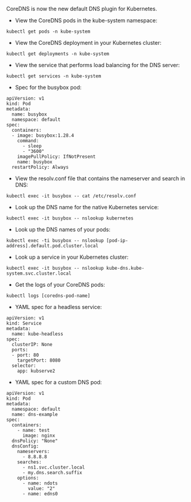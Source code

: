 CoreDNS is now the new default DNS plugin for Kubernetes.

* View the CoreDNS pods in the kube-system namespace:

`kubectl get pods -n kube-system`

* View the CoreDNS deployment in your Kubernetes cluster:

`kubectl get deployments -n kube-system`

* View the service that performs load balancing for the DNS server:

`kubectl get services -n kube-system`

* Spec for the busybox pod:

```
apiVersion: v1
kind: Pod
metadata:
  name: busybox
  namespace: default
spec:
  containers:
  - image: busybox:1.28.4
    command:
      - sleep
      - "3600"
    imagePullPolicy: IfNotPresent
    name: busybox
  restartPolicy: Always
```

* View the resolv.conf file that contains the nameserver and search in DNS:

`kubectl exec -it busybox -- cat /etc/resolv.conf`

* Look up the DNS name for the native Kubernetes service:

`kubectl exec -it busybox -- nslookup kubernetes`

* Look up the DNS names of your pods:

`kubectl exec -ti busybox -- nslookup [pod-ip-address].default.pod.cluster.local`

* Look up a service in your Kubernetes cluster:

`kubectl exec -it busybox -- nslookup kube-dns.kube-system.svc.cluster.local`

* Get the logs of your CoreDNS pods:

`kubectl logs [coredns-pod-name]`

* YAML spec for a headless service:

```
apiVersion: v1
kind: Service
metadata:
  name: kube-headless
spec:
  clusterIP: None
  ports:
  - port: 80
    targetPort: 8080
  selector:
    app: kubserve2
```

* YAML spec for a custom DNS pod:

```
apiVersion: v1
kind: Pod
metadata:
  namespace: default
  name: dns-example
spec:
  containers:
    - name: test
      image: nginx
  dnsPolicy: "None"
  dnsConfig:
    nameservers:
      - 8.8.8.8
    searches:
      - ns1.svc.cluster.local
      - my.dns.search.suffix
    options:
      - name: ndots
        value: "2"
      - name: edns0
```